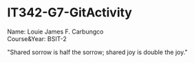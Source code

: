 # IT342-G7-GitActivity

Name: Louie James F. Carbungco  
Course&Year: BSIT-2

"Shared sorrow is half the sorrow; shared joy is double the joy."


